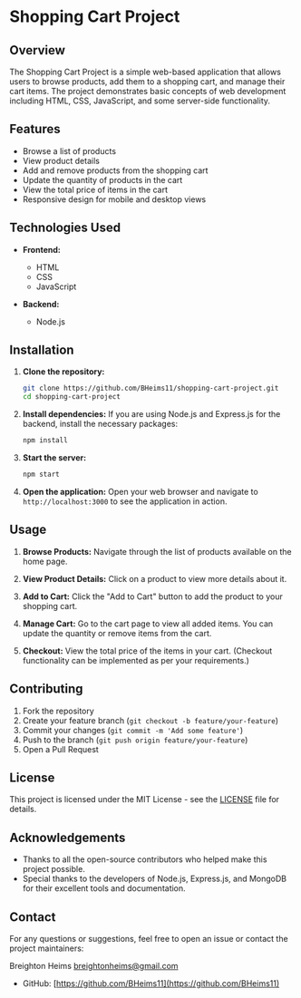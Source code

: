 # Shopping Cart Project

## Overview

The Shopping Cart Project is a simple web-based application that allows users to browse products, add them to a shopping cart, and manage their cart items. The project demonstrates basic concepts of web development including HTML, CSS, JavaScript, and some server-side functionality.

## Features

- Browse a list of products
- View product details
- Add and remove products from the shopping cart
- Update the quantity of products in the cart
- View the total price of items in the cart
- Responsive design for mobile and desktop views

## Technologies Used

- **Frontend:**
  - HTML
  - CSS
  - JavaScript

- **Backend:**
  - Node.js
 
## Installation

1. **Clone the repository:**
   ```bash
   git clone https://github.com/BHeims11/shopping-cart-project.git
   cd shopping-cart-project
   ```

2. **Install dependencies:**
   If you are using Node.js and Express.js for the backend, install the necessary packages:
   ```bash
   npm install
   ```

3. **Start the server:**
   ```bash
   npm start
   ```

4. **Open the application:**
   Open your web browser and navigate to `http://localhost:3000` to see the application in action.

## Usage

1. **Browse Products:**
   Navigate through the list of products available on the home page.

2. **View Product Details:**
   Click on a product to view more details about it.

3. **Add to Cart:**
   Click the "Add to Cart" button to add the product to your shopping cart.

4. **Manage Cart:**
   Go to the cart page to view all added items. You can update the quantity or remove items from the cart.

5. **Checkout:**
   View the total price of the items in your cart. (Checkout functionality can be implemented as per your requirements.)

## Contributing

1. Fork the repository
2. Create your feature branch (`git checkout -b feature/your-feature`)
3. Commit your changes (`git commit -m 'Add some feature'`)
4. Push to the branch (`git push origin feature/your-feature`)
5. Open a Pull Request

## License

This project is licensed under the MIT License - see the [LICENSE](LICENSE) file for details.

## Acknowledgements

- Thanks to all the open-source contributors who helped make this project possible.
- Special thanks to the developers of Node.js, Express.js, and MongoDB for their excellent tools and documentation.

## Contact

For any questions or suggestions, feel free to open an issue or contact the project maintainers:

 Breighton Heims [breightonheims@gmail.com](mailto:breightonheims@gmail.com)
- GitHub: [https://github.com/BHeims11](https://github.com/BHeims11)
